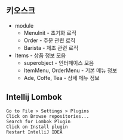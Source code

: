 
## 키오스크 

* module
  * MenuInit - 초기화 로직
  * Order - 주문 관련 로직
  * Barista - 제조 관련 로직
* Items - 상품 정보 모음
  * superobject - 인터페이스 모음
  * ItemMenu, OrderMenu - 기본 메뉴 정보
  * Ade, Coffe, Tea - 상세 메뉴 정보


## Intellij Lombok
    Go to File > Settings > Plugins
    Click on Browse repositories...
    Search for Lombok Plugin
    Click on Install plugin
    Restart IntelliJ IDEA